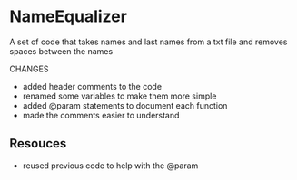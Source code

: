 # NameEqualizer
A set of code that takes names and last names from a txt file and removes spaces between the names

CHANGES
- added header comments to the code
- renamed some variables to make them more simple
- added @param statements to document each function
- made the comments easier to understand


## Resouces
- reused previous code to help with the @param 